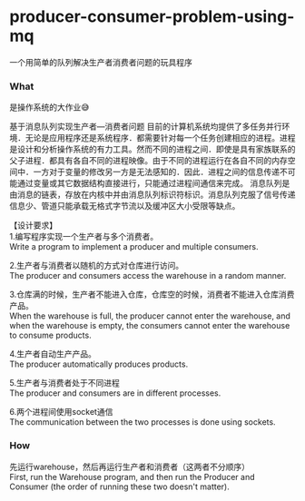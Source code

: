 # producer-consumer-problem-using-mq
一个用简单的队列解决生产者消费者问题的玩具程序


### What
是操作系统的大作业😅

基于消息队列实现生产者—消费者问题
目前的计算机系统均提供了多任务并行环境．无论是应用程序还是系统程序．都需要针对每一个任务创建相应的进程。进程是设计和分析操作系统的有力工具。然而不同的进程之间．即使是具有家族联系的父子进程．都具有各自不同的进程映像。由于不同的进程运行在各自不同的内存空间中．一方对于变量的修改另一方是无法感知的．因此．进程之间的信息传递不可能通过变量或其它数据结构直接进行，只能通过进程间通信来完成。
消息队列是由消息的链表，存放在内核中并由消息队列标识符标识。消息队列克服了信号传递信息少、管道只能承载无格式字节流以及缓冲区大小受限等缺点。

【设计要求】  
1.编写程序实现一个生产者与多个消费者。  
Write a program to implement a producer and multiple consumers.

2.生产者与消费者以随机的方式对仓库进行访问。  
The producer and consumers access the warehouse in a random manner.

3.仓库满的时候，生产者不能进入仓库，仓库空的时候，消费者不能进入仓库消费产品。  
When the warehouse is full, the producer cannot enter the warehouse, and when the warehouse is empty, the consumers cannot enter the warehouse to consume products.

4.生产者自动生产产品。  
The producer automatically produces products.

5.生产者与消费者处于不同进程  
The producer and consumers are in different processes.

6.两个进程间使用socket通信  
The communication between the two processes is done using sockets.

### How
先运行warehouse，然后再运行生产者和消费者（这两者不分顺序）  
First, run the Warehouse program, and then run the Producer and Consumer (the order of running these two doesn't matter).

